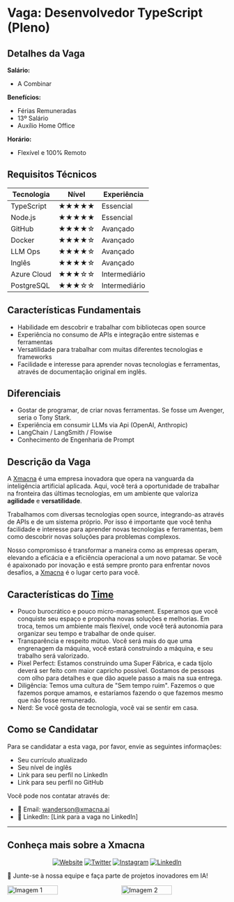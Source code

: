 # Vaga: Desenvolvedor TypeScript (Pleno)

## Detalhes da Vaga

**Salário:**

- A Combinar

**Benefícios:**

-   Férias Remuneradas
-   13º Salário
-   Auxílio Home Office

**Horário:**

-   Flexível e 100% Remoto

## Requisitos Técnicos

| Tecnologia  | Nível | Experiência   |
| ----------- | ----- | ------------- |
| TypeScript  | ★★★★★ | Essencial     |
| Node.js     | ★★★★★ | Essencial     |
| GitHub      | ★★★★☆ | Avançado      |
| Docker      | ★★★★☆ | Avançado      |
| LLM Ops     | ★★★★☆ | Avançado      |
| Inglês      | ★★★★☆ | Avançado      |
| Azure Cloud | ★★★☆☆ | Intermediário |
| PostgreSQL  | ★★★☆☆ | Intermediário |

## Características Fundamentais

-   Habilidade em descobrir e trabalhar com bibliotecas open source
-   Experiência no consumo de APIs e integração entre sistemas e ferramentas
-   Versatilidade para trabalhar com muitas diferentes tecnologias e frameworks
-   Facilidade e interesse para aprender novas tecnologias e ferramentas, através de documentação original em inglês.

## Diferenciais

-   Gostar de programar, de criar novas ferramentas. Se fosse um Avenger, seria o Tony Stark.
-   Experiência em consumir LLMs via Api (OpenAI, Anthropic)
-   LangChain / LangSmith / Flowise
-   Conhecimento de Engenharia de Prompt

## Descrição da Vaga

A [Xmacna](https://xmacna.ai) é uma empresa inovadora que opera na vanguarda da inteligência artificial aplicada. Aqui, você terá a oportunidade de trabalhar na fronteira das últimas tecnologias, em um ambiente que valoriza **agilidade** e **versatilidade**.

Trabalhamos com diversas tecnologias open source, integrando-as através de APIs e de um sistema próprio. Por isso é importante que você tenha facilidade e interesse para aprender novas tecnologias e ferramentas, bem como descobrir novas soluções para problemas complexos.

Nosso compromisso é transformar a maneira como as empresas operam, elevando a eficácia e a eficiência operacional a um novo patamar. Se você é apaixonado por inovação e está sempre pronto para enfrentar novos desafios, a [Xmacna](https://xmacna.ai) é o lugar certo para você.

## Características do [Time](https://xmacna.ai/team)

-   Pouco burocrático e pouco micro-management. Esperamos que você conquiste seu espaço e proponha novas soluções e melhorias. Em troca, temos um ambiente mais flexível, onde você terá autonomia para organizar seu tempo e trabalhar de onde quiser.
-   Transparência e respeito mútuo. Você será mais do que uma engrenagem da máquina, você estará construindo a máquina, e seu trabalho será valorizado.
-   Pixel Perfect: Estamos construindo uma Super Fábrica, e cada tijolo deverá ser feito com maior capricho possível. Gostamos de pessoas com olho para detalhes e que dão aquele passo a mais na sua entrega.
-   Diligência: Temos uma cultura de "Sem tempo ruim". Fazemos o que fazemos porque amamos, e estaríamos fazendo o que fazemos mesmo que não fosse remunerado.
-   Nerd: Se você gosta de tecnologia, você vai se sentir em casa.

## Como se Candidatar

Para se candidatar a esta vaga, por favor, envie as seguintes informações:

-   Seu currículo atualizado
-   Seu nível de inglês
-   Link para seu perfil no LinkedIn
-   Link para seu perfil no GitHub

Você pode nos contatar através de:

-   📧 Email: wanderson@xmacna.ai
-   🔗 LinkedIn: [Link para a vaga no LinkedIn]

---

## Conheça mais sobre a Xmacna

<div align="center">

[![Website](https://img.shields.io/badge/xmacna.ai-blue?style=for-the-badge&logo=google-chrome&logoColor=white)](https://xmacna.ai)
[![Twitter](https://img.shields.io/badge/@xmacna-1DA1F2?style=for-the-badge&logo=x)](https://x.com/xmacna)
[![Instagram](https://img.shields.io/badge/@xmacna-C13584?style=for-the-badge&logo=instagram&logoColor=white)](https://www.instagram.com/xmacna/)
[![LinkedIn](https://img.shields.io/badge/Xmacna-0077B5?style=for-the-badge&logo=linkedin)](https://www.linkedin.com/company/xmacna)

</div>

💼 Junte-se à nossa equipe e faça parte de projetos inovadores em IA!

<div style="display: flex; justify-content: space-between; align-items: center;">
  <img src="https://github.com/user-attachments/assets/dbfabb9b-8416-4f79-92e3-9b937304c6bc" alt="Imagem 1" style="width: 48%; max-width: 300px;">
  <img src="https://github.com/user-attachments/assets/62aa9087-517f-4380-93fd-bc810f6baf3a" alt="Imagem 2" style="width: 48%; max-width: 300px;">
</div>
